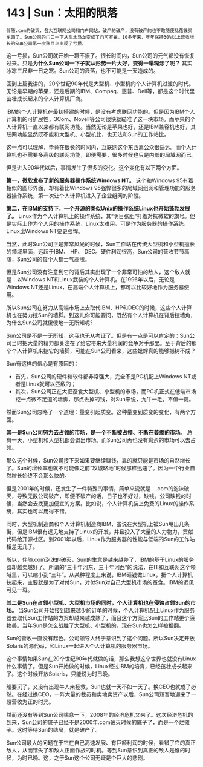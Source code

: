# 143 | Sun：太阳的陨落

    伴随.com的破灭，各大互联网公司和门户网站，破产的破产，没有破产的也不敢随便乱花钱买东西了。Sun公司的门口一下从车水马龙变成了门可罗雀。10多年来，年年保持30%以上营收增长的Sun公司第一次账目上出现了亏损。

这一亏损，Sun公司就开始一蹶不振了。很长时间内，Sun公司的元气都没有恢复过来。只是**为什么Sun公司一下子就从形势一片大好，变得一塌糊涂了呢？** 其实冰冻三尺非一日之寒。Sun公司的衰落，也不可能是一天造成的。

回到上篇我讲的，20个世纪90年代是大型机、小型机向个人计算机过渡的时代。无论是早期的苹果，还是后期的IBM、Compaq、惠普、Dell等，都是这个时代里茁壮成长起来的个人计算机厂商。

IBM的个人计算机在最初搭建的时候，是没有考虑联网功能的。但是因为IBM个人计算机的可扩展性，3Com、Novell等公司很快就瞄准了这一块市场。而苹果的个人计算机一直以来都有联网功能。当然无论是苹果也好，还是IBM兼容机也好，其联网功能显然既不能和大型机、小型机比，也无法和Sun的工作站比。

这一点可以理解，毕竟在很长的时间内，互联网这个东西离公众很遥远。而个人计算机也不需要多高级的联网功能，即便需要，很多时候也只是内部的局域网而已。

但是进入90年代以后，事情发生了很多的变化。这个变化有以下两个方面。

**第一，微软发布了新的服务器操作系统Windows NT。** 这个和Windows 95有着相似的图形界面，却有着比Windows 95强悍很多的局域网组网和管理功能的服务器操作系统，第一次让个人计算机进入了企业组网的阶段。

**第二，在IBM的支持下，一个开源的类似Unix的操作系统Linux也开始蓬勃发展了。** Linux作为个人计算机上的操作系统，其“明目张胆”打着对抗微软的旗号。但是实际上作为个人用的操作系统，Linux太难用。可是作为服务器的操作系统，Linux比Windows NT要更强悍。

当然，此时Sun公司正是非常风光的时候，Sun工作站在传统大型机和小型机擅长的领域里面，远超于IBM、 HP、 DEC。硬件利润很高，Sun公司的营收节节高涨，Sun公司的每个人都士气高涨。

但是Sun公司没有注意到它的背后其实出现了一个非常可怕的敌人，这个敌人就是：以Windows NT和Linux武装的个人计算机。在1996年以后，无论是Windows NT还是Linux，在高端个人计算机上，都可以比较好地作为服务器使用。

所以Sun公司在努力从高端市场上去取代IBM、HP和DEC的时候，这些个人计算机也在努力挖Sun的墙脚。到这儿你可能要问，既然有个人计算机在背后挖墙角，为什么Sun公司就傻傻地一无所知呢?

Sun公司是不是一无所知，这我也无从考证了。但是有一点是可以肯定的：Sun公司当时把大量的精力都关注在了给它带来大量利润的竞争对手那里。至于背后的那个个人计算机来挖它的墙脚，可能在Sun公司看来，这些蚍蜉真的能够撼树不成？

Sun有这样的信心是有原因的：

*   首先，Sun公司的硬件和软件都非常强大，完全不是PC机配上Windows NT或者是Linux就可以匹敌的；
*   其次，Sun公司正在大把蚕食大型机、小型机的市场，而PC机正式在低端市场挖一点微不足道的墙脚，那点丢掉的钱，对Sun来说，九牛一毛，不值一提。

然而Sun公司忽略了一个道理：量变引起质变。这种量变到质变的变化，有两个方面。

**其一是Sun公司努力去占领的市场，是一个不断被占领、不断在萎缩的市场。** 总有一天，小型机和大型机都会退出市场。而Sun公司再也没有剩余的市场可以去占领。

那么这个时候，Sun公司接下来如果要继续赚钱，靠的就只能是市场的自然增长了。Sun的增长率也就不可能像之前“攻城略地”时候那样迅速了。因为一个行业自然增长始终不会那么快的。

但是2001年的时候，还发生了一件特殊的事情，简单来说就是：.com的泡沫破灭，导致无数公司破产，即便不破产的话，日子也不好过，缺钱。公司缺钱的时候，当然会去找更加便宜的方案。比如说，个人计算机装上免费的Linux的操作系统，其实也可以用得不错。

同时，大型机制造商和个人计算机制造商IBM，虽说在大型机上被Sun甩出几条街，但是IBM很有远见地支持了Linux的开发，并且投入了大量的人力物力，贡献代码给开源社区。到2001年以后，Linux作为服务器的性能与低端的Sun的工作站相差无几了。

所以，伴随.com泡沫的破灭，Sun的生意是越来越差了，IBM的基于Linux的服务器却越卖越好了。所谓的“三十年河东，三十年河西”的说法，在IT和互联网这个领域里，可以缩小到“三年”。从某种程度上来说，IBM砸钱做Linux，把个人计算机扶起来，主要就是为了对付Sun，对付Sun对自己大型机市场的蚕食。IBM的远见可见一斑。

**其二是Sun在占领小型机、大型机市场的同时，个人计算机也在侵蚀占领Sun的市场。** 当Sun公司开始接到越来越少的订单的时候，个人计算机配上Linux作为服务器去取代Sun工作站的方案却越来越成熟了，而且这个方案比Sun的工作站更价廉物美。当年Sun是怎么战胜了大型机、小型机的，现在Sun也怎么样被推翻。

Sun的营收一直没有起色。公司领导人终于意识到了这个问题。所以Sun决定开放Solaris的源代码，和Linux一起进入个人计算机的服务器市场。

这个事情如果Sun在20个世纪90年代就做的话，那么我想这个世界也就没有Linux什么事情了。但是Sun开始做的时候，Linux经过IBM的培育，已经茁壮成长起来了。这个时候开放Solaris，只能说为时已晚。

船要沉了，又没有出现牛人来拯救，Sun也就一天不如一天了。换CEO也就成了必然。在经过换CEO，一阵大量的裁员和卖地卖资产以后，Sun公司短暂地迎来了一段营收为正的时光。

然而还没有等到Sun公司喘息一下，2008年的经济危机又来了。这次经济危机的到来，Sun公司的底子已经不是2000年.com破灭时候的底子了，而是一个烂摊子。这时等待Sun的结局，就是破产了。

Sun公司最大的问题在于它在自己高速发展、有巨额利润的时候，看错了它的真正敌人，从而错失了和敌人正面作战的时机。等到Sun意识到真正的敌人是谁的时候，为时已晚。这，之于Sun这个公司无疑是个巨大的悲剧。
    